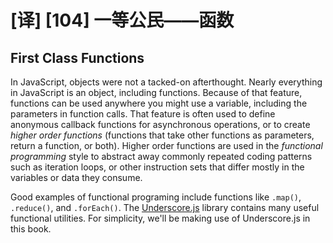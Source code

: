 # [译] [104] 一等公民——函数

## First Class Functions

In JavaScript, objects were not a tacked-on afterthought. Nearly everything in JavaScript is an object, including functions. Because of that feature, functions can be used anywhere you might use a variable, including the parameters in function calls. That feature is often used to define anonymous callback functions for asynchronous operations, or to create _higher order functions_ (functions that take other functions as parameters, return a function, or both). Higher order functions are used in the _functional programming_ style to abstract away commonly repeated coding patterns such as iteration loops, or other instruction sets that differ mostly in the variables or data they consume.

Good examples of functional programing include functions like `.map()`, `.reduce()`, and `.forEach()`. The [Underscore.js][7] library contains many useful functional utilities. For simplicity, we'll be making use of Underscore.js in this book.

[7]: http://documentcloud.github.com/underscore/
